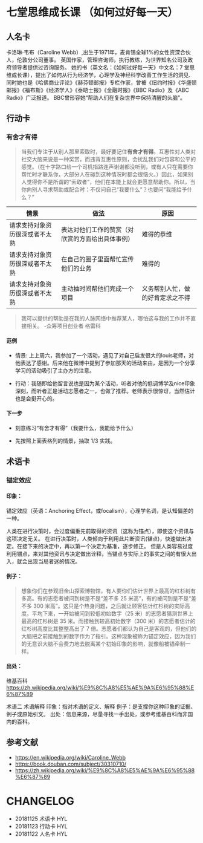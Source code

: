# 七堂思维成长课 （如何过好每一天）


## 人名卡


卡洛琳·韦布（Caroline Webb）,出生于1971年，麦肯锡全球1%的女性资深合伙人，伦敦分公司董事。
英国作家，管理咨询师，执行教练，为世界知名公司及政府领导者提供过咨询服务。
她的书（英文名：《如何过好每一天》中文名：7 堂思维成长课），提出了如何从行为经济学，心理学及神经科学改善工作生活的洞见.
同时她也是《哈佛商业评论》《赫芬顿邮报》专栏作家，曾被《纽约时报》《华盛顿邮报》《福布斯》《经济学人》《泰晤士报》《金融时报》《BBC Radio》及《ABC Radio》广泛报道。
BBC曾形容她“帮助人们在复杂世界中保持清醒的头脑”。

## 行动卡

### 有舍才有得

> 当我们专注于从别人那里索取时，最好要记住**有舍才有得**。互惠性对人类对社交大脑来说是一种奖赏，而违背互惠性原则，会扰乱我们对包容和公平的感觉。（在十字路口给一个司机指路连声谢谢都没听到，或有人只在需要你帮忙时才联系你，大部分人在碰到这种情况时都会很恼火。）因此，如果别人觉得你不是所谓的“索取者”，他们在本能上就会更愿意帮助你。所以，当你向别人寻求帮助或配合时：不仅问自己“我要什么”？也要问“我能给予什么？”



| 情景 | 做法 | 原因|
| ------ | ------ | ------ |
| 请求支持对象资历很深或者不太熟 | 表达对他们工作的赞赏（对欣赏的方面给出具体事例） | 难得的恭维 |
| 请求支持对象资历很深或者不太熟 | 在自己的圈子里面帮忙宣传他们的业务 |难得的 |
| 请求支持对象资历很深或者不太熟 | 主动抽时间帮他们完成一个项目 |义务帮别人忙，做的好肯定求之不得|

> 我可以提供的帮助是在我的人脉网络中推荐某人，哪怕这与我的工作并不直接相关。  -众筹项目创业者 格雷科

#### 范例

- 情景: 上上周六，我参加了一个活动，遇见了对自己启发很大的louis老师，对他表达了感谢。后来他在微博中提到了参加那天的活动来由，是因为一个分享学习的活动吸引了主办方的注意。

- 行动：我随即给他留言说也是因为某个活动，听者对他的低调博学及nice印象深刻，而听者正是活动志愿者之一，也做了推荐。老师表示很惊讶，当然估计也是会挺开心的。


#### 下一步

- 刻意练习“有舍才有得”（我要什么，我能给予什么）

- 先按照上面表格列的情景，抽取 1/3 实践。


## 术语卡

### 锚定效应

#### 印象：

锚定效应（英语：Anchoring Effect，或focalism），心理学名词，是认知偏差的一种。

人类在进行决策时，会过度偏重先前取得的资讯（这称为锚点），即使这个资讯与这项决定无关。
在进行决策时，人类倾向于利用此片断资讯(锚点)，快速做出决定。在接下来的决定中，再以第一个决定为基准，逐步修正。
但是人类容易过度利用锚点，来对其他资讯与决定做出诠释，当锚点与实际上的事实之间的有很大出入，就会出现当局者迷的情况。


#### 例子：

> 想象你们在参观旧金山探索博物馆，有人要你们估计世界上最高的红杉树有多高。有的志愿者被问到树是不是“差不多 25 米高”，有的被问到是不是“差不多 300 米高”。这只是个热身问题，之后就让顾客估计红杉树的实际高度。平均下来，一开始被问到较低初始数字（25 米）的志愿者猜测世界上最高的红杉树是 35 米。而接触到较高初始数字（300 米）的志愿者估计的红杉树高度比其整整高出了 7 倍。志愿者们都认为自己是客观的，但他们的大脑把之前接触到的数字作为了指引。这种现象被称为锚定效应，因为我们的无意识大脑不会费力地去脱离某个初始印象的影响，就像船被锚牵制一样。


#### 出处：

维基百科 https://zh.wikipedia.org/wiki/%E9%8C%A8%E5%AE%9A%E6%95%88%E6%87%89


术语二
术语解释
印象：指对术语的定义、解释
例子：是支撑你这种印象的证据、例子或原始引文。
出处：信息来源，尽量寻找一手出处，或参考维基百科而非国内的百科。




## 参考文献

* https://en.wikipedia.org/wiki/Caroline_Webb
* https://book.douban.com/subject/30310710/
* https://zh.wikipedia.org/wiki/%E9%8C%A8%E5%AE%9A%E6%95%88%E6%87%89

# CHANGELOG

- 20181125 术语卡 HYL
- 20181123 行动卡 HYL
- 20181122 人名卡 HYL
